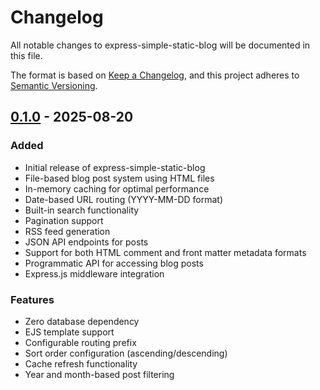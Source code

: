 # Changelog

All notable changes to express-simple-static-blog will be documented in this file.

The format is based on [Keep a Changelog](https://keepachangelog.com/en/1.0.0/),
and this project adheres to [Semantic Versioning](https://semver.org/spec/v2.0.0.html).

## [0.1.0] - 2025-08-20

### Added
- Initial release of express-simple-static-blog
- File-based blog post system using HTML files
- In-memory caching for optimal performance
- Date-based URL routing (YYYY-MM-DD format)
- Built-in search functionality
- Pagination support
- RSS feed generation
- JSON API endpoints for posts
- Support for both HTML comment and front matter metadata formats
- Programmatic API for accessing blog posts
- Express.js middleware integration

### Features
- Zero database dependency
- EJS template support
- Configurable routing prefix
- Sort order configuration (ascending/descending)
- Cache refresh functionality
- Year and month-based post filtering

[0.1.0]: https://github.com/kyleaaron/express-simple-static-blog/releases/tag/v0.1.0